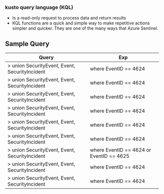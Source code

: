 ### kusto query language (KQL)
- Is a read-only request to process data and return results
- KQL functions are a quick and simple way to make repetitive actions simpler and quicker. They are one of the many ways that Azure Sentinel. 

Sample Query
----

|Query|Exp|
|--|--|
> union SecurityEvent, Event, SecurityIncident  | where EventID == 4624   
> union SecurityEvent, Event, SecurityIncident  | where EventID == 4624  | count   
> union SecurityEvent, Event, SecurityIncident  | where EventID == 4624  | summarize count() by AccountName, Computer. 
> union SecurityEvent, Event, SecurityIncident  | where EventID == 4624  | summarize arg_max(TimeGenerated, *) by Account. 
> union SecurityEvent, Event, SecurityIncident  | where  EventID == 4624 |extend mahmoud = Account   
> union SecurityEvent, Event, SecurityIncident  | where  EventID == 4624 |extend mahmoud = Account | project Computer      (project means stats count by coumputer). 
> union SecurityEvent, Event, SecurityIncident  | where  EventID == 4624 or EventID == 4625  |project  EventID , Process ,  ProcessName , SubjectAccount.  
> union SecurityEvent, Event, SecurityIncident  | where  EventID == 4624 |order by  TimeGenerated desc  | limit 10.  
> union SecurityEvent, Event, SecurityIncident  | where  EventID == 4624 | top  10  by TimeGenerated desc     
